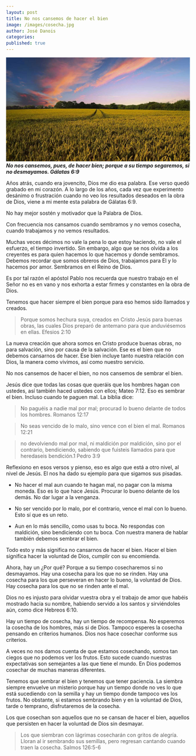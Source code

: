 ```yaml
---
layout: post
title: No nos cansemos de hacer el bien
image: /images/cosecha.jpg
author: José Danois
categories: 
published: true
---
```


![Cosecha](/images/cosecha.jpg)
_**No nos cansemos, pues, de hacer bien; porque a su tiempo segaremos, si no desmayamos. Gálatas 6:9**_

Años atrás, cuando era jovencito, Dios me dio esa palabra. Ese verso quedó grabado en mi corazón. A lo largo de los años, cada vez que experimento desánimo o frustración cuando no veo los resultados deseados en la obra de Dios, viene a mi mente esta palabra de Gálatas 6:9.

No hay mejor sostén y motivador que la Palabra de Dios.

Con frecuencia nos cansamos cuando sembramos y no vemos cosecha, cuando trabajamos y no vemos resultados.

Muchas veces décimos no vale la pena lo que estoy haciendo, no vale el esfuerzo, el tiempo invertido. Sin embargo, algo que se nos olvida a los creyentes es para quien hacemos lo que hacemos y donde sembramos. Debemos recordar que somos obreros de Dios, trabajamos para El y lo hacemos por amor. Sembramos en el Reino de Dios.

Es por tal razón el apóstol Pablo nos recuerda que nuestro trabajo en el Señor no es en vano y nos exhorta a estar firmes y constantes en la obra de Dios.

Tenemos que hacer siempre el bien porque para eso hemos sido llamados y creados.

> Porque somos hechura suya, creados en Cristo Jesús para buenas obras, las cuales Dios preparó de antemano para que anduviésemos en ellas. Efesios 2:10

La nueva creación que ahora somos en Cristo produce buenas obras, no para salvación, sino por causa de la salvación. Ese es el bien que no debemos cansarnos de hacer. Ese bien incluye tanto nuestra relación con Dios, la manera como vivimos, así como nuestro servicio.

No nos cansemos de hacer el bien, no nos cansemos de sembrar el bien.

Jesús dice que todas las cosas que queráis que los hombres hagan con ustedes, así también haced ustedes con ellos; Mateo 7:12. Eso es sembrar el bien. Incluso cuando te paguen mal. La biblia dice:

> No paguéis a nadie mal por mal; procurad lo bueno delante de todos los hombres. Romanos 12:17

> No seas vencido de lo malo, sino vence con el bien el mal. Romanos 12:21

> no devolviendo mal por mal, ni maldición por maldición, sino por el contrario, bendiciendo, sabiendo que fuisteis llamados para que heredaseis bendición.1 Pedro 3:9

Reflexiono en esos versos y pienso, eso es algo que está a otro nivel, al nivel de Jesús. El nos ha dado su ejemplo para que sigamos sus pisadas.

-   No hacer el mal aun cuando te hagan mal, no pagar con la misma moneda. Eso es lo que hace Jesús. Procurar lo bueno delante de los demás. No dar lugar a la venganza.
    
-   No ser vencido por lo malo, por el contrario, vence el mal con lo bueno. Esto sí que es un reto.
    
-   Aun en lo más sencillo, como usas tu boca. No respondas con maldición, sino bendiciendo con tu boca. Con nuestra manera de hablar también debemos sembrar el bien.
    

Todo esto y más significa no cansarnos de hacer el bien. Hacer el bien significa hacer la voluntad de Dios, cumplir con su encomienda.

Ahora, hay un ¿Por qué? Porque a su tiempo cosecharemos si no desmayamos. Hay una cosecha para los que no se rinden. Hay una cosecha para los que perseveran en hacer lo bueno, la voluntad de Dios. Hay cosecha para los que no se rinden ante el mal.

Dios no es injusto para olvidar vuestra obra y el trabajo de amor que habéis mostrado hacia su nombre, habiendo servido a los santos y sirviéndoles aún, como dice Hebreos 6:10.

Hay un tiempo de cosecha, hay un tiempo de recompensa. No esperemos la cosecha de los hombres, más si de Dios. Tampoco esperes la cosecha pensando en criterios humanos. Dios nos hace cosechar conforme sus criterios.

A veces no nos damos cuenta de que estamos cosechando, somos tan ciegos que no podemos ver los frutos. Esto sucede cuando nuestras expectativas son semejantes a las que tiene el mundo. En Dios podemos cosechar de muchas maneras diferentes.

Tenemos que sembrar el bien y tenemos que tener paciencia. La siembra siempre envuelve un misterio porque hay un tiempo donde no ves lo que está sucediendo con la semilla y hay un tiempo donde tampoco ves los frutos. No obstante, si estamos sembrando bien y en la voluntad de Dios, tarde o temprano, disfrutaremos de la cosecha.

Los que cosechan son aquellos que no se cansan de hacer el bien, aquellos que persisten en hacer la voluntad de Dios sin desmayar.

> Los que siembran con lágrimas cosecharán con gritos de alegría. Lloran al ir sembrando sus semillas, pero regresan cantando cuando traen la cosecha. Salmos 126:5-6



